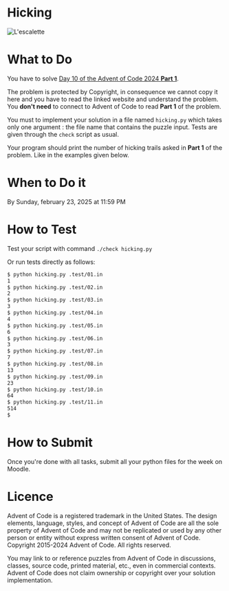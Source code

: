 # Hicking

![L'escalette](https://upload.wikimedia.org/wikipedia/commons/thumb/0/07/Pyrenees_escalette.JPG/320px-Pyrenees_escalette.JPG)

# What to Do

You have to solve [Day 10 of the Advent of Code 2024 **Part 1**](https://adventofcode.com/2024/day/10).

The problem is protected by Copyright, in consequence we cannot copy it here and you have to read the linked website and understand the problem. You **don't need** to connect to Advent of Code to read **Part 1** of the problem.

You must to implement your solution in a file named `hicking.py` which takes only one argument : the file name that contains the puzzle input. Tests are given through the `check` script as usual.

Your program should print the number of hicking trails asked in **Part 1** of the problem. Like in the examples given below.

# When to Do it

By Sunday, february 23, 2025 at 11:59 PM

# How to Test

Test your script with command `./check hicking.py`

Or run tests directly as follows:
```bash
$ python hicking.py .test/01.in
1
$ python hicking.py .test/02.in
2
$ python hicking.py .test/03.in
3
$ python hicking.py .test/04.in
4
$ python hicking.py .test/05.in
6
$ python hicking.py .test/06.in
3
$ python hicking.py .test/07.in
7
$ python hicking.py .test/08.in
13
$ python hicking.py .test/09.in
23
$ python hicking.py .test/10.in
64
$ python hicking.py .test/11.in
514
$
```

# How to Submit

Once you're done with all tasks, submit all your python files for the week on Moodle.

# Licence

Advent of Code is a registered trademark in the United States. The design elements, language, styles, and concept of Advent of Code are all the sole property of Advent of Code and may not be replicated or used by any other person or entity without express written consent of Advent of Code. Copyright 2015-2024 Advent of Code. All rights reserved.

You may link to or reference puzzles from Advent of Code in discussions, classes, source code, printed material, etc., even in commercial contexts. Advent of Code does not claim ownership or copyright over your solution implementation.
